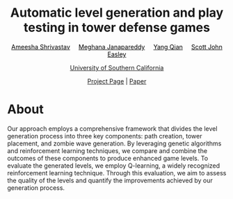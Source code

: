 
<h1 align="center"> Automatic level generation and play testing in tower defense games </h1>
<p align="center">
<a style="color:#000000;" href="">Ameesha Shrivastav</a>&nbsp;&nbsp;&nbsp;&nbsp;
<a style="color:#000000;" href="">Meghana Janapareddy</a>&nbsp;&nbsp;&nbsp;&nbsp;
<a style="color:#000000;" href="">Yang Qian</a>&nbsp;&nbsp;&nbsp;&nbsp;
<a style="color:#000000;" href="https://viterbi.usc.edu/directory/faculty/Easley/Scott">Scott John Easley</a>
</p>

<p align="center">
<a href="https://www.usc.edu/">University of Southern California</a> 
</p>

<p align="center">
<a href="">Project Page</a>
<a>  |  </a>
<a href="https://www.usc.edu/">Paper</a> 
</p>

 


# About
Our approach employs a comprehensive framework that divides the level generation process into three key components: path creation, tower placement, and zombie wave generation. By leveraging genetic algorithms and reinforcement learning techniques, we compare and combine the outcomes of these components to produce enhanced game levels. To evaluate the generated levels, we employ Q-learning, a widely recognized reinforcement learning technique. Through this evaluation, we aim to assess the quality of the levels and quantify the improvements achieved by our generation process.